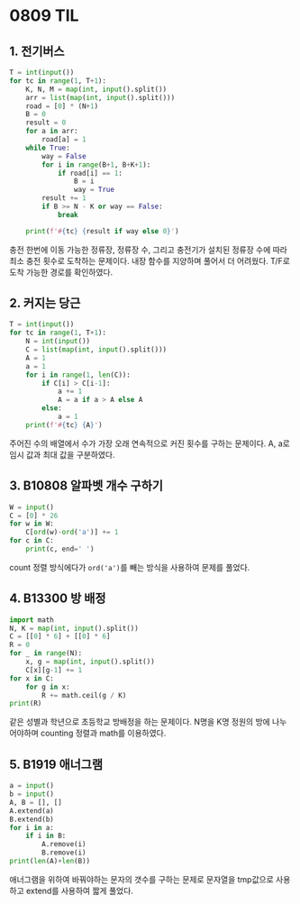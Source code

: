 # 0809 TIL

## 1. 전기버스

```python
T = int(input())
for tc in range(1, T+1):
    K, N, M = map(int, input().split())
    arr = list(map(int, input().split()))
    road = [0] * (N+1)
    B = 0
    result = 0
    for a in arr:
        road[a] = 1
    while True:
        way = False
        for i in range(B+1, B+K+1):
            if road[i] == 1:
                B = i
                way = True
        result += 1
        if B >= N - K or way == False:
            break

    print(f'#{tc} {result if way else 0}')
```

충전 한번에 이동 가능한 정류장, 정류장 수, 그리고 충전기가 설치된 정류장 수에 따라 최소 충전 횟수로 도착하는 문제이다. 내장 함수를 지양하며 풀어서 더 어려웠다. T/F로 도착 가능한 경로를 확인하였다.

## 2. 커지는 당근

```python
T = int(input())
for tc in range(1, T+1):
    N = int(input())
    C = list(map(int, input().split()))
    A = 1
    a = 1
    for i in range(1, len(C)):
        if C[i] > C[i-1]:
            a += 1
            A = a if a > A else A
        else:
            a = 1
    print(f'#{tc} {A}')
```

주어진 수의 배열에서 수가 가장 오래 연속적으로 커진 횟수를 구하는 문제이다.  A, a로 임시 값과 최대 값을 구분하였다.

## 3. B10808 알파벳 개수 구하기

```python
W = input()
C = [0] * 26
for w in W:
    C[ord(w)-ord('a')] += 1
for c in C:
    print(c, end=' ')
```

count 정렬 방식에다가 `ord('a')`를 빼는 방식을 사용하여 문제를 풀었다.

## 4. B13300 방 배정

```python
import math
N, K = map(int, input().split())
C = [[0] * 6] + [[0] * 6]
R = 0
for _ in range(N):
    x, g = map(int, input().split())
    C[x][g-1] += 1
for x in C:
    for g in x:
        R += math.ceil(g / K)
print(R)
```

같은 성별과 학년으로 초등학교 방배정을 하는 문제이다. N명을 K명 정원의 방에 나누어야하며 counting 정렬과 math를 이용하였다.

## 5. B1919 애너그램

```python
a = input()
b = input()
A, B = [], []
A.extend(a)
B.extend(b)
for i in a:
    if i in B:
        A.remove(i)
        B.remove(i)
print(len(A)+len(B))
```

애너그램을 위하여 바꿔야하는 문자의 갯수를 구하는 문제로 문자열을 tmp값으로 사용하고 extend를 사용하여 짧게 풀었다.
